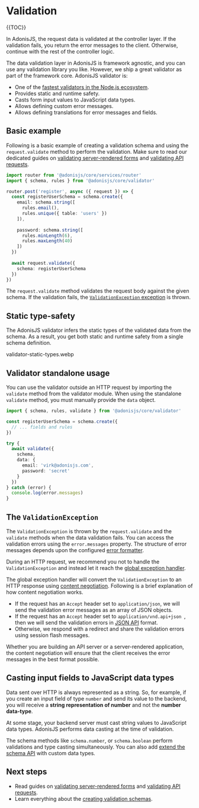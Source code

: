 # Validation

{{TOC}}

In AdonisJS, the request data is validated at the controller layer. If the validation fails, you return the error messages to the client. Otherwise, continue with the rest of the controller logic.

The data validation layer in AdonisJS is framework agnostic, and you can use any validation library you like. However, we ship a great validator as part of the framework core. AdonisJS validator is:

- One of the [fastest validators in the Node.js ecosystem](https://github.com/adonisjs/validator/blob/main/benchmarks.md).
- Provides static and runtime safety.
- Casts form input values to JavaScript data types.
- Allows defining custom error messages.
- Allows defining translations for error messages and fields.

## Basic example

Following is a basic example of creating a validation schema and using the `request.validate` method to perform the validation. Make sure to read our dedicated guides on [validating server-rendered forms](validating_server_rendered_forms.md) and [validating API requests](validating_api_requests.md).

```ts
import router from '@adonisjs/core/services/router'
import { schema, rules } from '@adonisjs/core/validator'

router.post('register', async ({ request }) => {
  const registerUserSchema = schema.create({
    email: schema.string([
      rules.email(),
      rules.unique({ table: 'users' })
    ]),
    
    password: schema.string([
      rules.minLength(6),
      rules.maxLength(40)
    ])
  })
  
  await request.validate({
    schema: registerUserSchema
  })
})
```

The `request.validate` method validates the request body against the given schema. If the validation fails, the [`ValidationException` exception](#the-validationexception) is thrown.

## Static type-safety

The AdonisJS validator infers the static types of the validated data from the schema. As a result, you get both static and runtime safety from a single schema definition.

validator-static-types.webp 

## Validator standalone usage

You can use the validator outside an HTTP request by importing the `validate` method from the validator module. When using the standalone `validate` method, you must manually provide the `data` object.

```ts
import { schema, rules, validate } from '@adonisjs/core/validator'

const registerUserSchema = schema.create({
  // ... fields and rules
})

try {
  await validate({
    schema,
    data: {
      email: 'virk@adonisjs.com',
      password: 'secret'
    }
  })
} catch (error) {
  console.log(error.messages)
}
```

## The `ValidationException`

The `ValidationException` is thrown by the `request.validate` and the `validate` methods when the data validation fails. You can access the validation errors using the `error.messages` property. The structure of error messages depends upon the configured [error formatter](./error_formatters.md).

During an HTTP request, we recommend you not to handle the `ValidationException` and instead let it reach the [global exception handler](../basics/exceptions_handling.md). 

The global exception handler will convert the `ValidationException` to an HTTP response using [content negotiation](https://developer.mozilla.org/en-US/docs/Web/HTTP/Content_negotiation). Following is a brief explanation of how content negotiation works.

- If the request has an `Accept` header set to `application/json`, we will send the validation error messages as an array of JSON objects.
- If the request has an `Accept` header set to `application/vnd.api+json `, then we will send the validation errors in [JSON API](https://jsonapi.org/format/#errors) format.
- Otherwise, we respond with a redirect and share the validation errors using session flash messages.

Whether you are building an API server or a server-rendered application, the content negotiation will ensure that the client receives the error messages in the best format possible.

## Casting input fields to JavaScript data types

Data sent over HTTP is always represented as a string. So, for example, if you create an input field of type `number` and send its value to the backend, you will receive a **string representation of number** and not the **number data-type**.

At some stage, your backend server must cast string values to JavaScript data types. AdonisJS performs data casting at the time of validation. 

The schema methods like `schema.number`, or `schema.boolean` perform validations and type casting simultaneously. You can also add [extend the schema API]() with custom data types.

## Next steps

- Read guides on [validating server-rendered forms](validating_server_rendered_forms.md) and [validating API requests](validating_api_requests.md).
- Learn everything about the [creating validation schemas](schema_101.md).
